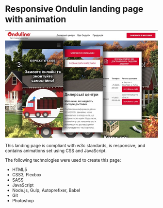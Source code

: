 **Responsive Ondulin landing page with animation**
=================

![screenshot of sample](Sample.jpg)

This landing page is compliant with w3c standards, is responsive, and contains animations set using CSS and JavaScript.

The following technologies were used to create this page:
* HTML5
* CSS3, Flexbox
* SASS
* JavaScript
* Node.js, Gulp, Autoprefixer, Babel
* Git
* Photoshop